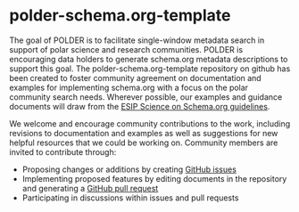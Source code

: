 # polder-schema.org-template

The goal of POLDER is to facilitate single-window metadata search in support of polar science and research communities. POLDER is encouraging data holders to generate schema.org metadata descriptions to support this goal. The polder-schema.org-template repository on github has been created to foster community agreement on documentation and examples for implementing schema.org with a focus on the polar community search needs. Wherever possible, our examples and guidance documents will draw from the [ESIP Science on Schema.org guidelines](https://github.com/ESIPFed/science-on-schema.org).

We welcome and encourage community contributions to the work, including revisions to documentation and examples as well as suggestions for new helpful resources that we could be working on.  Community members are invited to contribute through:

- Proposing changes or additions by creating [GitHub issues](https://github.com/POLDER-Crew/polder-schema.org-template/issues)
- Implementing proposed features by editing documents in the repository and generating a [GitHub pull request](https://docs.github.com/en/github/collaborating-with-issues-and-pull-requests/proposing-changes-to-your-work-with-pull-requests)
- Participating in discussions within issues and pull requests
